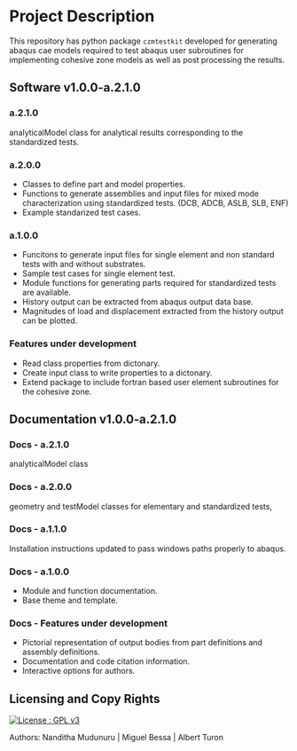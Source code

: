 # Project Description

This repository has python package ``czmtestkit`` developed for generating abaqus cae models required to test abaqus user subroutines for implementing cohesive zone models as well as post processing the results.

## Software v1.0.0-a.2.1.0

### a.2.1.0 

analyticalModel class for analytical results corresponding to the standardized tests.

### a.2.0.0 

*  Classes to define part and model properties.
*  Functions to generate assemblies and input files for mixed mode characterization using standardized tests. (DCB, ADCB, ASLB, SLB, ENF)
*  Example standarized test cases.

### a.1.0.0
 
* Funcitons to generate input files for single element and non standard tests with and without substrates.
* Sample test cases for single element test.
* Module functions for generating parts required for standardized tests are available.
* History output can be extracted from abaqus output data base.
* Magnitudes of load and displacement extracted from the history output can be plotted.  
 
### Features under development

*  Read class properties from dictonary.
*  Create input class to write properties to a dictonary.
*  Extend package to include fortran based user element subroutines for the cohesive zone.

## Documentation v1.0.0-a.2.1.0

### Docs - a.2.1.0

analyticalModel class

### Docs - a.2.0.0

geometry and testModel classes for elementary and standardized tests,

### Docs - a.1.1.0

Installation instructions updated to pass windows paths properly to abaqus.

### Docs - a.1.0.0

* Module and function documentation.
* Base theme and template.
 
### Docs - Features under development

*  Pictorial representation of output bodies from part definitions and assembly definitions.
*  Documentation and code citation information.
*  Interactive options for authors.

## Licensing and Copy Rights

[![License : GPL v3](https://img.shields.io/badge/License-GPLv3-blue.svg)](https://www.gnu.org/licenses/gpl-3.0)  

Authors: Nanditha Mudunuru  |  Miguel Bessa  |  Albert Turon